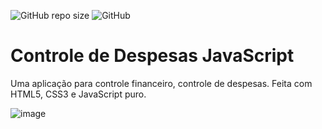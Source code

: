 ![GitHub repo size](https://img.shields.io/github/repo-size/CristianoDaSilvaFerreira/controle-de-despesas-javascript) 
![GitHub](https://img.shields.io/github/license/CristianoDaSilvaFerreira/controle-de-despesas-javascript)

# Controle de Despesas JavaScript




Uma aplicação para controle financeiro, controle de despesas. Feita com HTML5, CSS3 e JavaScript puro.

![image](https://user-images.githubusercontent.com/68359459/128267516-c2fbd929-db64-45ec-8f7a-eb8e57f3ecf9.png)
